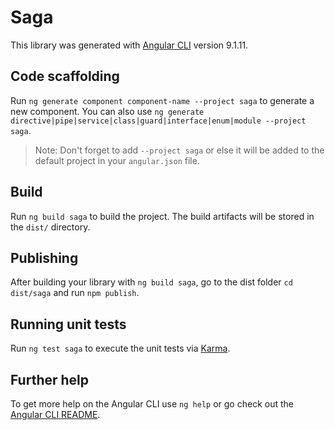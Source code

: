 # Saga

This library was generated with [Angular CLI](https://github.com/angular/angular-cli) version 9.1.11.

## Code scaffolding

Run `ng generate component component-name --project saga` to generate a new component. You can also use `ng generate directive|pipe|service|class|guard|interface|enum|module --project saga`.
> Note: Don't forget to add `--project saga` or else it will be added to the default project in your `angular.json` file. 

## Build

Run `ng build saga` to build the project. The build artifacts will be stored in the `dist/` directory.

## Publishing

After building your library with `ng build saga`, go to the dist folder `cd dist/saga` and run `npm publish`.

## Running unit tests

Run `ng test saga` to execute the unit tests via [Karma](https://karma-runner.github.io).

## Further help

To get more help on the Angular CLI use `ng help` or go check out the [Angular CLI README](https://github.com/angular/angular-cli/blob/master/README.md).
